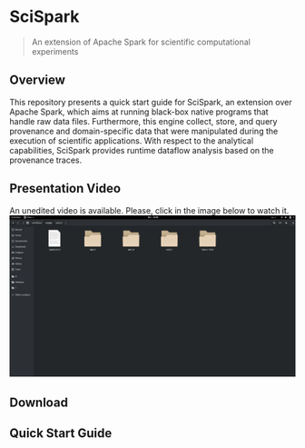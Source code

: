 # SciSpark
>An extension of Apache Spark for scientific computational experiments

## Overview

This repository presents a quick start guide for SciSpark, an extension over Apache Spark, which aims at running black-box native programs that handle raw data files. Furthermore, this engine collect, store, and query provenance and domain-specific data that were manipulated during the execution of scientific applications. With respect to the analytical capabilities, SciSpark provides runtime dataflow analysis based on the provenance traces.

## Presentation Video

An unedited video is available. Please, click in the image below to watch it.
<a href="https://drive.google.com/file/d/1cE9vgab_Vo_M6_0sd5lL7476F_Vn8eLn/view" target="_blank">
![](SciSpark.png)
</a>
## Download

## Quick Start Guide
